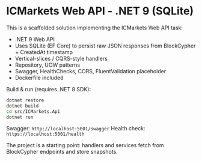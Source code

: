 # ICMarkets Web API - .NET 9 (SQLite)

This is a scaffolded solution implementing the ICMarkets Web API task:
- .NET 9 Web API
- Uses SQLite (EF Core) to persist raw JSON responses from BlockCypher + CreatedAt timestamp
- Vertical-slices / CQRS-style handlers
- Repository, UOW patterns
- Swagger, HealthChecks, CORS, FluentValidation placeholder
- Dockerfile included

Build & run (requires .NET 8 SDK):
```bash
dotnet restore
dotnet build
cd src/ICMarkets.Api
dotnet run
```

Swagger: `http://localhost:5001/swagger`
Health check: `https://localhost:5001/health`

The project is a starting point: handlers and services fetch from BlockCypher endpoints and store snapshots.
